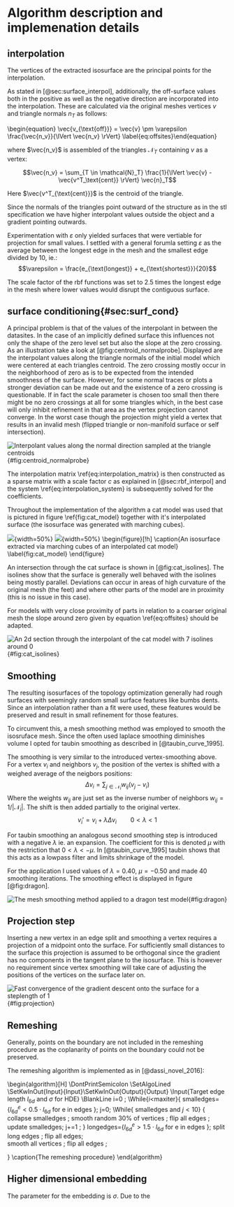 
# Algorithm description and implemenation details

## interpolation 
The vertices of the extracted isosurface are the principal points for the interpolation.

As stated in [@sec:surface_interpol], additionally, the off-surface values both in the positive as well as the negative direction are 
incorporated into the interpolation. These are calculated via the original meshes vertices $v$ and triangle normals $n_T$ as follows:

\begin{equation} \vec{v_{\text{off}}} = \vec{v} \pm \varepsilon \frac{\vec{n_v}}{\lVert \vec{n_v} \rVert} \label{eq:offsites}\end{equation}

where $\vec{n_v}$ is assembled of the triangles $\mathcal{N}_T$ containing $v$ as a vertex:

$$\vec{n_v} = \sum_{T \in \mathcal{N}_T} \frac{1}{\lVert \vec{v} - \vec{v^T_\text{cent}} \rVert} \vec{n}_T$$

Here $\vec{v^T_{\text{cent}}}$ is the centroid of the triangle.

Since the normals of the triangles point outward of the structure as in the stl specification we have higher interpolant values outside
the object and a gradient pointing outwards.

Experimentation with $\varepsilon$ only yielded surfaces that were vertiable for projection for small values.
I settled with a general forumla setting $\varepsilon$ as the average between the longest edge in the mesh and the smallest edge 
divided by 10, ie.:
$$\varepsilon = \frac{e_{\text{longest}} + e_{\text{shortest}}}{20}$$

The scale factor of the rbf functions was set to 2.5 times the longest edge in the mesh where lower values would disrupt the contiguous 
surface.


## surface conditioning{#sec:surf_cond}
A principal problem is that of the values of the interpolant in between the datasites.
In the case of an implicitly defined surface this influences not only the shape of the zero level set but also the slope
at the zero crossing.
As an illustration take a look at [@fig:centroid_normalprobe].
Displayed are the interpolant values along the triangle normals of the initial model which were centered at each triangles centroid.
The zero crossing mostly occur in the neighborhood of zero as is to be expected from the intended smoothness of the surface.
However, for some normal traces or plots a stronger deviation can be made out and the existence of a zero crossing is questionable.
If in fact the scale parameter is chosen too small then there might be no zero crossings at all for some triangles which,
in the best case will only inhibit refinement in that area as the vertex projection cannot converge. 
In the worst case though the projection might yield a vertex that results in an invalid mesh 
(flipped triangle or non-manifold surface or self intersection). 




![Interpolant values along the normal direction sampled at the triangle centroids](./source/figures/centroid_normalprobe.png){#fig:centroid_normalprobe}






The interpolation matrix \ref{eq:interpolation_matrix} is then constructed as a sparse matrix with a scale factor $c$ as explained in
[@sec:rbf_interpol] and the system \ref{eq:interpolation_system} is subsequently solved for the coefficients.


Throughout the implementation of the algorithm a cat model was used that is pictured in figure \ref{fig:cat_model} 
together with it's interpolated surface (the isosurface was generated with marching cubes).


![](./source/figures/cat_raw.png){width=50%}
![](./source/figures/cat_cubes_isosurf.png){width=50%}
\begin{figure}[!h]
\caption{An isosurface extracted via marching cubes of an interpolated cat model}
\label{fig:cat_model}
\end{figure}

An intersection through the cat surface is shown in [@fig:cat_isolines]. The isolines show that the surface 
is generally well behaved with the isolines being mostly parallel. 
Deviations can occur in areas of high curvature of the original mesh (the feet) and where other parts of the model 
are in proximity (this is no issue in this case).

For models with very close proximity of parts in relation to a coarser original mesh the slope around zero
given by equation \ref{eq:offsites} should be adapted.


![An 2d section through the interpolant of the cat model with 7 isolines around 0](./source/figures/cat_isolines.png){#fig:cat_isolines}

## Smoothing
The resulting isosurfaces of the topology optimization generally had rough surfaces with seemingly random small 
surface features like bumbs dents. Since an interpolation rather than a fit were used, these features would be preserved and result
in small refinement for those features.

To circumvent this, a mesh smoothing method was employed to smooth the isosruface mesh.
Since the often used laplace smoothing diminishes volume I opted for taubin smoothing as described in [@taubin_curve_1995].

The smoothing is very similar to the introduced vertex-smoothing above. For a vertex $v_i$ and neighbors $v_j$, the position
of the vertex is shifted with a weighed average of the neigbors positions:
$$\Delta v_i = \sum_{j \in \mathcal{N}_i} w_{ij} (v_j - v_i)$$
Where the weights $w_{ij}$ are just set as the inverse number of neighbors $w_{ij}=1/|\mathcal{N}_i|$. The shift is then added partially to the original vertex.
$$v_i' = v_i + \lambda \Delta v_i \qquad 0<\lambda<1$$

For taubin smoothing an analogous second smoothing step is introduced with a negative $\lambda$ ie. an expansion.
The coefficient for this is denoted $\mu$ with the restriction that $0< \lambda < -\mu$.
In [@taubin_curve_1995] taubin shows that this acts as a lowpass filter and limits shrinkage of the model.

For the application I used values of $\lambda = 0.40$, $\mu=-0.50$ and made 40 smoothing iterations.
The smoothing effect is displayed in figure [@fig:dragon].


![The mesh smoothing method applied to a dragon test model](./source/figures/dragon_smoothing.png){#fig:dragon} 


## Projection step

Inserting a new vertex in an edge split and smoothing a vertex requires a projection of a midpoint onto the surface.
For sufficiently small distances to the surface this projection is assumed to be orthogonal since the gradient has no components
in the tangent plane to the isosurface.
This is however no requirement since vertex smoothing will take care of adjusting the positions of the vertices on the surface later on.

![Fast convergence of the gradient descent onto the surface for a steplength of 1](./source/figures/projection_steps.png){#fig:projection} 


## Remeshing 

Generally, points on the boundary are not included in the remeshing procedure as the coplanarity of points on the boundary 
could not be preserved.

The remeshing algorithm is implemented as in [@dassi_novel_2016]:

\begin{algorithm}[H]
\DontPrintSemicolon
\SetAlgoLined
\SetKwInOut{Input}{Input}\SetKwInOut{Output}{Output}
\Input{Target edge length $l_{6d}$ and  $\sigma$ for HDE}
\BlankLine
i=0 \;
\While{$i<$maxiter}{
    smalledges=\{$l_{6d}^e < 0.5 \cdot l_{6d}$ for e in edges \}\;
    j=0\;
    \While{ smalledges and $j<10$}
	    {
	    collapse smalledges \;
	    smooth random 30\% of vertices \;
	    flip all edges \;
	    update smalledges\;
	    j+=1 \;
	    }
     longedges=\{$l_{6d}^e > 1.5 \cdot l_{6d}$ for e in edges \}\;
     split long edges \;
     flip all edges;\
     smooth all vertices \;
     flip all edges \;

}
\caption{The remeshing procedure}
\end{algorithm} 

## Higher dimensional embedding

The parameter for the embedding is $\sigma$. Due to the 

<!--As mentioned in [@sec:edge_flip] a too large angle condition for the 6d-angles on the opposing points of a to-be-flipped edge can lead to-->
<!--very few flips being done at all.-->
<!--For why this is consider the triangle depicted in [@fig:tri_strip]. The triangle angle $\beta$ at the point B is calculated with the following forumla.-->
<!--Let $A^{6d}$ be the vector $(\text{A}, \sigma \text{n}_\text{A})$ and analogously for B and C. Then-->
<!--$$\beta = \text{arccos}\Big( \frac{(A-B, C-B)_{3d} + \sigma^2 (n_A - n_B, n_C - n_B )}{\lVert A^{6d} - B^{6d} \rVert_{6d} \lVert C^{6d} - B^{6d}\rVert_{6d}}\Big)$$-->

<!--Take a look at the scalar product after $\sigma^2$. For a n angle of $\pi/2$ this term would need to become zero. This will can only happen if-->
<!--$n_A = n_B \text{ or } n_C = n_B$ or $n_A - n_B \perp n_C - n_B$ which-->

<!--![A thin strip triangle on a curved surface](./source/figures/triangle_strip.svg){#fig:tri_strip width=50%}-->


